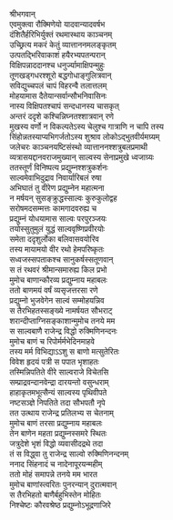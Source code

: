 श्रीभगवान्  
एवमुक्त्वा रौक्मिणेयो यादवान्यादवर्षभ  
दंशितैर्हरिभिर्युक्तं रथमास्थाय काञ्चनम्  
उच्छ्रित्य मकरं केतुं व्यात्ताननमलङ्कृतम्  
उत्पतद्भिरिवाकाशं हयैरभ्यपतन्परान्  
विक्षिपन्नाददानश्च धनुर्ज्यामाक्षिपन्मुहुः  
तूणखड्गधरश्शूरो बद्धगोधाङ्गुलित्रवान्  
सविद्युच्चपलं चापं विहरन्वै तलात्तलम्  
मोहयामास दैतेयान्सर्वान्सौभनिवासिनः  
नास्य विक्षिपतश्चापं सन्दधानस्य चासकृत्  
अन्तरं ददृशे कश्चिन्निघ्नतश्शात्रवान् रणे  
मुखस्य वर्णो न विकल्पतेऽस्य चेलुश्च गात्राणि न चापि तस्य  
सिंहोन्नतस्याप्यभिगर्जतोऽस्य शुश्राव लोकोऽद्भुतवीर्यमग्र्यम्  
जलेचरः काञ्चनयष्टिसंस्थो व्यात्ताननश्शत्रुबलप्रमाथी  
व्यत्रासयद्दानवराजमुख्यान् साल्वस्य सेनाप्रमुखे ध्वजाग्र्यः  
ततस्तूर्णं विनिष्पत्य प्रद्युम्नश्शत्रुकर्शनः  
साल्वमेवाभिदुद्राव निवार्यारिबलं रुषा  
अभिघातं तु वीरेण प्रद्युम्नेन महात्मना  
न मर्षयन् सुसङ्क्रुद्धस्साल्वः कुरुकुलोद्वह  
सरोषमदसम्मत्तः कामगादवरुह्य च  
प्रद्युम्नं योधयामास साल्वः परपुरञ्जयः  
तयोस्सुतुमुलं युद्धं साल्ववृष्णिप्रवीरयोः  
समेता ददृशुर्लोका बलिवासवयोरिव  
तस्य मायामयो वीर रथो हेमपरिष्कृतः  
सध्वजस्सपताकश्च सानुकर्षस्सतूणवान्  
स तं रथवरं श्रीमान्समारुह्य किल प्रभो  
मुमोच बाणान्कौरव्य प्रद्युम्नाय महाबलः  
ततो बाणमयं वर्षं व्यसृजत्तरसा रणे  
प्रद्युम्नो भुजवेगेन साल्वं सम्मोहयन्निव  
स तैरभिहतस्सङ्ख्ये नामर्षयत सौभराट्  
शरान्दीप्ताग्निसङ्काशान्मुमोच तनये मम  
स साल्वबाणै राजेन्द्र विद्धो रुक्मिणिनन्दनः  
मुमोच बाणं च रिपोर्मर्मभेदिनमाहवे  
तस्य मर्म विभिद्याऽऽशु स बाणो मत्सुतेरितः  
विवेश हृदयं पत्री स पपात भृशाहतः  
तस्मिन्निपतिते वीरे साल्वराजे विचेतसि  
सम्प्राद्रवन्दानवेन्द्रा दारयन्तो वसुन्धराम्  
हाहाकृतमभूत्सैन्यं साल्वस्य पृथिवीपते  
नष्टसञ्ज्ञे निपतिते तदा सौभपतौ नृपे  
तत उत्थाय राजेन्द्र प्रतिलभ्य स चेतनाम्  
मुमोच बाणं तरसा प्रद्युम्नाय महाबलः  
तेन बाणेन महता प्रद्युम्नस्समरे स्थितः  
जत्रुदेशे भृशं विद्धो व्यवासीदद्रथे तदा  
तं स विद्ध्वा तु राजेन्द्र साल्वो रुक्मिणिनन्दनम्  
ननाद सिंहनादं च नादेनापूरयन्महीम्  
ततो मोहं समापन्ने तनये मम भारत  
मुमोच बाणांस्त्वरितः पुनरन्यान् दुरात्मवान्  
स तैरभिहतो बाणैर्बहुभिस्तेन मोहितः  
निश्चेष्टः कौरवश्रेष्ठ प्रद्युम्नोऽभूद्रणाजिरे  
